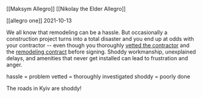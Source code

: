 [[Maksym Allegro]]
[[Nikolay the Elder Allegro]]

[[allegro one]] 2021-10-13

We all know that remodeling can be a hassle. But occasionally a construction project turns into a total disaster and you end up at odds with your contractor -- even though you thoroughly [vetted the contractor](https://www.houselogic.com/home-advice/contracting/five-essential-questions-ask-before-hiring-contractor/) and the [remodeling contract](https://www.houselogic.com/home-advice/contracting/what-remodeling-contract-should-say/) before signing. Shoddy workmanship, unexplained delays, and amenities that never get installed can lead to frustration and anger.

hassle = problem
vetted = thoroughly investigated
shoddy = poorly done

The roads in Kyiv are shoddy!